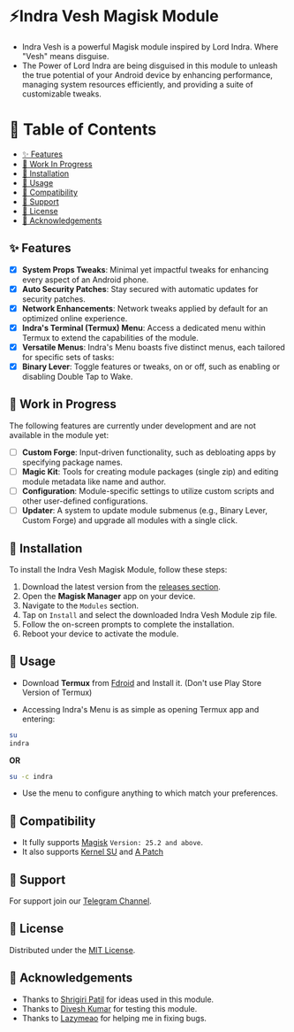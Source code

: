 
# ⚡Indra Vesh Magisk Module 

- Indra Vesh is a powerful Magisk module inspired by Lord Indra. Where "Vesh" means disguise. 
- The Power of Lord Indra are being disguised in this module to unleash the true potential of your Android device by enhancing performance, managing system resources efficiently, and providing a suite of customizable tweaks.

# 📑 Table of Contents
- [✨ Features](#-features)
- [🚧 Work In Progress](#-work-in-progress)
- [🧰 Installation](#-installation)
- [📖 Usage](#-usage)
- [🔧 Compatibility](#-compatibility)
- [💬 Support](#-support)
- [📜 License](#-license)
- [💖 Acknowledgements](#-acknowledgements)

## ✨ Features
- [x]  **System Props Tweaks**: Minimal yet impactful tweaks for enhancing every aspect of an Android phone.
- [x]  **Auto Security Patches**: Stay secured with automatic updates for security patches.
- [x]  **Network Enhancements**: Network tweaks applied by default for an optimized online experience.
- [x]  **Indra's Terminal (Termux) Menu**: Access a dedicated menu within Termux to extend the capabilities of the module.
- [x]  **Versatile Menus**: Indra's Menu boasts five distinct menus, each tailored for specific sets of tasks:
  - [x]  **Binary Lever**: Toggle features or tweaks, on or off, such as enabling or disabling Double Tap to Wake.

## 🚧 Work in Progress
The following features are currently under development and are not available in the module yet:

- [ ]  **Custom Forge**: Input-driven functionality, such as debloating apps by specifying package names.
- [ ]  **Magic Kit**: Tools for creating module packages (single zip) and editing module metadata like name and author.
- [ ]  **Configuration**: Module-specific settings to utilize custom scripts and other user-defined configurations.
- [ ]  **Updater**: A system to update module submenus (e.g., Binary Lever, Custom Forge) and upgrade all modules with a single click.

## 🧰 Installation
To install the Indra Vesh Magisk Module, follow these steps:

1. Download the latest version from the [releases section](https://github.com/FlaxCube/Indra-Vesh/releases).
2. Open the **Magisk Manager** app on your device.
3. Navigate to the `Modules` section.
4. Tap on `Install` and select the downloaded Indra Vesh Module zip file.
5. Follow the on-screen prompts to complete the installation.
6. Reboot your device to activate the module.

## 📖 Usage
- Download **Termux** from [Fdroid](https://f-droid.org/en/packages/com.termux/) and Install it. (Don't use Play Store Version of Termux)

- Accessing Indra's Menu is as simple as opening Termux app and entering:
```bash
su
indra
```

**OR**

```bash
su -c indra
```

- Use the menu to configure anything to which match your preferences.



## 🔧 Compatibility
- It fully supports [Magisk](https://github.com/topjohnwu/Magisk) ```Version: 25.2 and above```.
- It also supports [Kernel SU](https://github.com/tiann/KernelSU) and [A Patch](https://github.com/bmax121/APatch)

## 💬 Support
For support join our [Telegram Channel](https://telegram.me/flaxcubegaming).

## 📜 License
Distributed under the [MIT License](https://choosealicense.com/licenses/mit/).

## 💖 Acknowledgements
 - Thanks to [Shrigiri Patil](https://telegram.me/BosadBillaHun) for ideas used in this module.
 - Thanks to [Divesh Kumar](https://telegram.me/DIV3SH_KUMAR) for testing this module.
 - Thanks to [Lazymeao](https://telegram.me/lazymeao) for helping me in fixing bugs.
